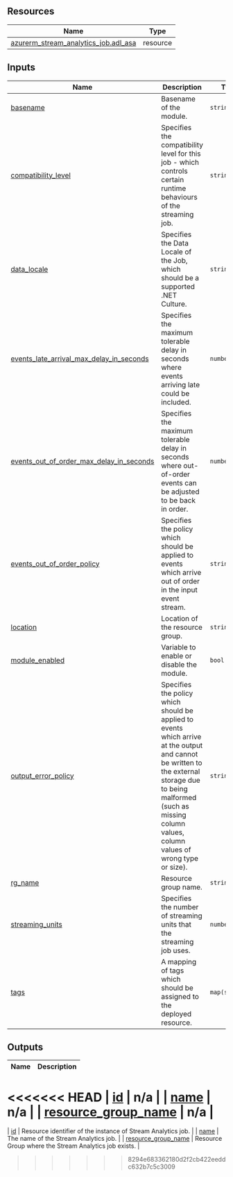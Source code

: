 <!-- BEGIN_TF_DOCS -->
## Resources

| Name | Type |
|------|------|
| [azurerm_stream_analytics_job.adl_asa](https://registry.terraform.io/providers/hashicorp/azurerm/latest/docs/resources/stream_analytics_job) | resource |

## Inputs

| Name | Description | Type | Default | Required |
|------|-------------|------|---------|:--------:|
| <a name="input_basename"></a> [basename](#input\_basename) | Basename of the module. | `string` | n/a | yes |
| <a name="input_compatibility_level"></a> [compatibility\_level](#input\_compatibility\_level) | Specifies the compatibility level for this job - which controls certain runtime behaviours of the streaming job. | `string` | `"1.2"` | no |
| <a name="input_data_locale"></a> [data\_locale](#input\_data\_locale) | Specifies the Data Locale of the Job, which should be a supported .NET Culture. | `string` | `"en-GB"` | no |
| <a name="input_events_late_arrival_max_delay_in_seconds"></a> [events\_late\_arrival\_max\_delay\_in\_seconds](#input\_events\_late\_arrival\_max\_delay\_in\_seconds) | Specifies the maximum tolerable delay in seconds where events arriving late could be included. | `number` | `60` | no |
| <a name="input_events_out_of_order_max_delay_in_seconds"></a> [events\_out\_of\_order\_max\_delay\_in\_seconds](#input\_events\_out\_of\_order\_max\_delay\_in\_seconds) | Specifies the maximum tolerable delay in seconds where out-of-order events can be adjusted to be back in order. | `number` | `50` | no |
| <a name="input_events_out_of_order_policy"></a> [events\_out\_of\_order\_policy](#input\_events\_out\_of\_order\_policy) | Specifies the policy which should be applied to events which arrive out of order in the input event stream. | `string` | `"Adjust"` | no |
| <a name="input_location"></a> [location](#input\_location) | Location of the resource group. | `string` | n/a | yes |
| <a name="input_module_enabled"></a> [module\_enabled](#input\_module\_enabled) | Variable to enable or disable the module. | `bool` | `true` | no |
| <a name="input_output_error_policy"></a> [output\_error\_policy](#input\_output\_error\_policy) | Specifies the policy which should be applied to events which arrive at the output and cannot be written to the external storage due to being malformed (such as missing column values, column values of wrong type or size). | `string` | `"Drop"` | no |
| <a name="input_rg_name"></a> [rg\_name](#input\_rg\_name) | Resource group name. | `string` | n/a | yes |
| <a name="input_streaming_units"></a> [streaming\_units](#input\_streaming\_units) | Specifies the number of streaming units that the streaming job uses. | `number` | `3` | no |
| <a name="input_tags"></a> [tags](#input\_tags) | A mapping of tags which should be assigned to the deployed resource. | `map(string)` | `{}` | no |

## Outputs

| Name | Description |
|------|-------------|
<<<<<<< HEAD
| <a name="output_id"></a> [id](#output\_id) | n/a |
| <a name="output_name"></a> [name](#output\_name) | n/a |
| <a name="output_resource_group_name"></a> [resource\_group\_name](#output\_resource\_group\_name) | n/a |
=======
| <a name="output_id"></a> [id](#output\_id) | Resource identifier of the instance of Stream Analytics job. |
| <a name="output_name"></a> [name](#output\_name) | The name of the Stream Analytics job. |
| <a name="output_resource_group_name"></a> [resource\_group\_name](#output\_resource\_group\_name) | Resource Group where the Stream Analytics job exists. |
>>>>>>> 8294e683362180d2f2cb422eeddc632b7c5c3009
<!-- END_TF_DOCS -->